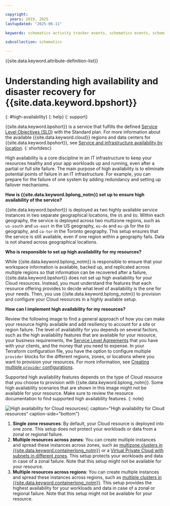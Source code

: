 ```yaml
---

copyright:
  years: 2019, 2025
lastupdated: "2025-06-11"

keywords: schematics activity tracker events, schematics events, schematics audit, schematics audit events, schematics audit logs

subcollection: schematics

---
```


{{site.data.keyword.attribute-definition-list}}

# Understanding high availability and disaster recovery for {{site.data.keyword.bpshort}}
{: #high-availability}
{: help}
{: support}

{{site.data.keyword.bpshort}} is a service that fulfills the defined [Service Level Objectives (SLO)](/docs/resiliency?topic=resiliency-slo) with the Standard plan. For more information about the available {{site.data.keyword.cloud}} regions and data centers for {{site.data.keyword.bpshort}}, see [Service and infrastructure availability by location](/docs/overview?topic=overview-services_region).
{: shortdesc}

High availability is a core discipline in an IT infrastructure to keep your resources healthy and your app workloads up and running, even after a partial or full site failure. The main purpose of high availability is to eliminate potential points of failure in an IT infrastructure. For example, you can prepare for the failure of one system by adding redundancy and setting up failover mechanisms.

**How is {{site.data.keyword.bplong_notm}} set up to ensure high availability of the service?**

{{site.data.keyword.bpshort}} is deployed as two highly available service instances in two separate geographical locations, the `US` and `EU`. Within each geography, the service is deployed across two multizone regions, such as `us-south` and `us-east` in the US geography, `eu-de` and `eu-gb` for the `EU` geography, and `ca-tor` in the Toronto geography. This setup ensures that the service is still available, even if one region within a geography fails. Data is not shared across geographical locations.

**Who is responsible to set up high availability for my resources?**

While {{site.data.keyword.bplong_notm}} is responsible to ensure that your workspace information is available, backed up, and replicated across multiple regions so that information can be recovered after a failure, {{site.data.keyword.bpshort}} does not set up high availability for your Cloud resources. Instead, you must understand the features that each resource offering provides to decide what level of availability is the one for your needs. Then, you use {{site.data.keyword.bplong_notm}} to provision and configure your Cloud resources in a highly available setup.

**How can I implement high availability for my resources?**

Review the following image to find a general approach of how you can make your resource highly available and add resiliency to account for a site or region failure. The level of availability for you depends on several factors, such as the high availability features that are available for your resource, your business requirements, the [Service Level Agreements](/docs/overview?topic=overview-slas) that you have with your clients, and the money that you need to expense. In your Terraform configuration file, you have the option to configure multiple `provider` blocks for the different regions, zones, or locations where you want to provision your resources. For more information, see [Creating multiple `provider` configurations](/docs/ibm-cloud-provider-for-terraform?topic=ibm-cloud-provider-for-terraform-provider-reference#multiple-providers).

Supported high availability features depends on the type of Cloud resource that you choose to provision with {{site.data.keyword.bplong_notm}}. Some high availability scenarios that are shown in this image might not be available for your resource. Make sure to review the resource documentation to find supported high availability features.
{: note}

![High availability for Cloud resources](images/schematics-ha-roadmap.png){: caption="High availability for Cloud resources" caption-side="bottom"}

1. **Single zone resources**: By default, your Cloud resource is deployed into one zone. This setup does not protect your workloads or data from a zonal or regional failure.
2. **Multiple resources across zones**: You can create multiple instances and spread these instances across zones, such as [multizone clusters in {{site.data.keyword.containerlong_notm}}](/docs/ibm-cloud-provider-for-terraform?topic=ibm-cloud-provider-for-terraform-tutorial-tf-clusters) or a [Virtual Private Cloud with subnets in different zones](/docs/vpc?topic=vpc-vpc-multi-region). This setup protects your workloads and data in case of a zonal failure. Note that this setup might not be available for your resource.
3. **Multiple resources across regions**: You can create multiple instances and spread these instances across regions, such as [multiple clusters in {{site.data.keyword.containerlong_notm}}](/docs/ibm-cloud-provider-for-terraform?topic=ibm-cloud-provider-for-terraform-tutorial-tf-clusters). This setup provides the highest availability for your workloads and data in case of a zonal or regional failure. Note that this setup might not be available for your resource.
